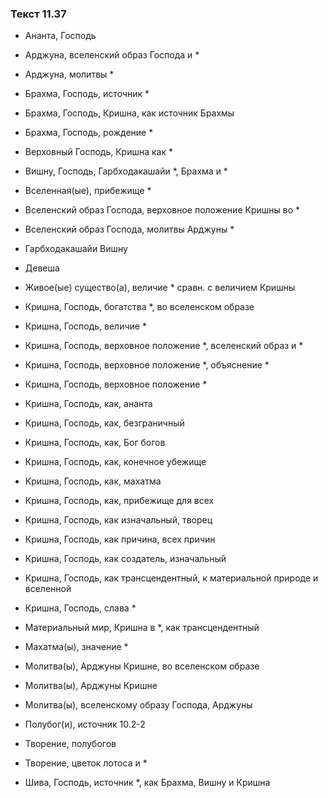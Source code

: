 ### Текст 11.37

- Ананта, Господь

- Арджуна, вселенский образ Господа и *

- Арджуна, молитвы *

- Брахма, Господь, источник *

- Брахма, Господь, Кришна, как источник Брахмы

- Брахма, Господь, рождение *

- Верховный Господь, Кришна как *

- Вишну, Господь, Гарбходакашайи *, Брахма и *

- Вселенная(ые), прибежище *

- Вселенский образ Господа, верховное положение Кришны во *

- Вселенский образ Господа, молитвы Арджуны *

- Гарбходакашайи Вишну

- Девеша

- Живое(ые) существо(а), величие * сравн. с величием Кришны

- Кришна, Господь, богатства *, во вселенском образе

- Кришна, Господь, величие *

- Кришна, Господь, верховное положение *, вселенский образ и *

- Кришна, Господь, верховное положение *, объяснение *

- Кришна, Господь, верховное положение *

- Кришна, Господь, как, ананта

- Кришна, Господь, как, безграничный

- Кришна, Господь, как, Бог богов

- Кришна, Господь, как, конечное убежище

- Кришна, Господь, как, махатма

- Кришна, Господь, как, прибежище для всех

- Кришна, Господь, как изначальный, творец

- Кришна, Господь, как причина, всех причин

- Кришна, Господь, как создатель, изначальный

- Кришна, Господь, как трансцендентный, к материальной природе и вселенной

- Кришна, Господь, слава *

- Материальный мир, Кришна в *, как трансцендентный

- Махатма(ы), значение *

- Молитва(ы), Арджуны Кришне, во вселенском образе

- Молитва(ы), Арджуны Кришне

- Молитва(ы), вселенскому образу Господа, Арджуны

- Полубог(и), источник 10.2-2

- Творение, полубогов

- Творение, цветок лотоса и *

- Шива, Господь, источник *, как Брахма, Вишну и Кришна
	
